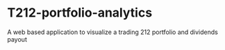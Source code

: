 # T212-portfolio-analytics
A web based application to visualize a trading 212 portfolio and dividends payout 
